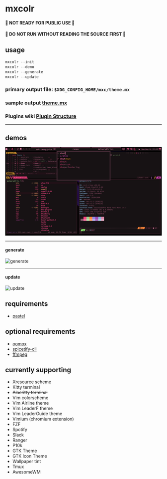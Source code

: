 # mxcolr

#### :construction: NOT READY FOR PUBLIC USE :construction:
#### :rotating_light: DO NOT RUN WITHOUT READING THE SOURCE FIRST :rotating_light:

## usage
    mxcolr --init
    mxcolr --demo
    mxcolr --generate
    mxcolr --update

### primary output file: `$XDG_CONFIG_HOME/mxc/theme.mx `
### **sample output** [theme.mx](data/sample_theme.mx)

### **Plugins wiki** [Plugin Structure](plugins/README.md)

***

## demos
  ![screenshot](data/2021-05-10-021854_1920x1080_scrot.png)

  ***
  
#### generate
![generate](data/generate_210510015619.gif)
***
#### update
![update](data/update_210510015713.gif)

## requirements
* [pastel](https://github.com/sharkdp/pastel)

## optional requirements
* [oomox](https://github.com/themix-project/oomox)
* [spicetify-cli](https://github.com/khanhas/spicetify-cli)
* [ffmpeg](https://github.com/FFmpeg/FFmpeg)

## currently supporting
* Xresource scheme
* Kitty terminal
* ~~Alacritty terminal~~
* Vim colorscheme
* Vim Airline theme
* Vim LeaderF theme
* Vim LeaderGuide theme
* Vimium (chromium extension)
* FZF
* Spotify
* Slack
* Ranger
* P10k
* GTK Theme
* GTK Icon Theme
* Wallpaper tint
* Tmux
* AwesomeWM

